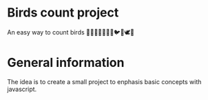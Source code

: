 # Birds count project
An easy way to count birds 🦚🐔🦃🦆🦢🦜🦩🐦🐥🕊🦅

# General information 
The idea is to create a small project to enphasis basic concepts with javascript.
